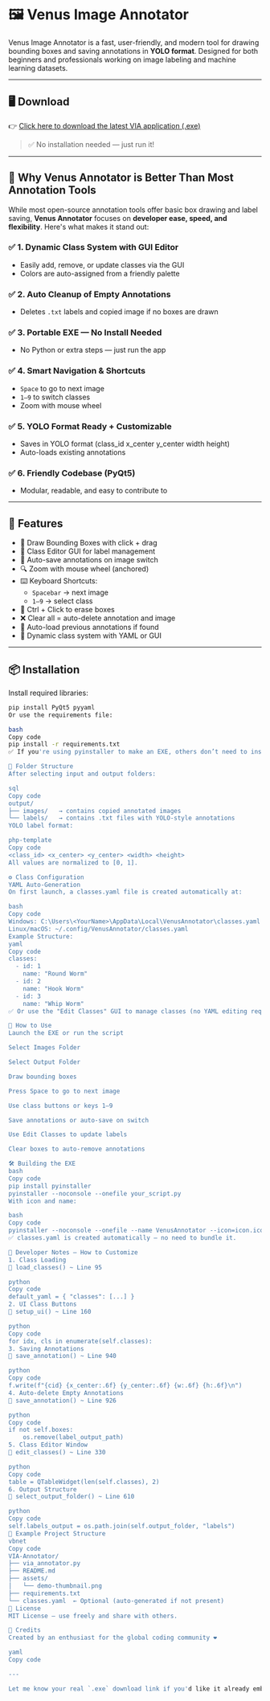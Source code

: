 # 🖼️ Venus Image Annotator

Venus Image Annotator is a fast, user-friendly, and modern tool for drawing bounding boxes and saving annotations in **YOLO format**. Designed for both beginners and professionals working on image labeling and machine learning datasets.

---

## 🖥️ Download

👉 [Click here to download the latest VIA application (.exe)](https://github.com/YourUsername/YourRepo/releases/download/v1.0.0/VIA.application)

> ✅ No installation needed — just run it!

---

## 💎 Why Venus Annotator is Better Than Most Annotation Tools

While most open-source annotation tools offer basic box drawing and label saving, **Venus Annotator** focuses on **developer ease, speed, and flexibility**. Here's what makes it stand out:

### ✅ 1. Dynamic Class System with GUI Editor
- Easily add, remove, or update classes via the GUI
- Colors are auto-assigned from a friendly palette

### ✅ 2. Auto Cleanup of Empty Annotations
- Deletes `.txt` labels and copied image if no boxes are drawn

### ✅ 3. Portable EXE — No Install Needed
- No Python or extra steps — just run the app

### ✅ 4. Smart Navigation & Shortcuts
- `Space` to go to next image
- `1–9` to switch classes
- Zoom with mouse wheel

### ✅ 5. YOLO Format Ready + Customizable
- Saves in YOLO format (class_id x_center y_center width height)
- Auto-loads existing annotations

### ✅ 6. Friendly Codebase (PyQt5)
- Modular, readable, and easy to contribute to

---

## 🚀 Features

- 🎯 Draw Bounding Boxes with click + drag  
- 🎨 Class Editor GUI for label management  
- 🔁 Auto-save annotations on image switch  
- 🔍 Zoom with mouse wheel (anchored)  
- ⌨️ Keyboard Shortcuts:  
  - `Spacebar` → next image  
  - `1–9` → select class  
- 🧽 Ctrl + Click to erase boxes  
- ❌ Clear all = auto-delete annotation and image  
- 🔄 Auto-load previous annotations if found  
- 🧠 Dynamic class system with YAML or GUI  

---

## 📦 Installation

Install required libraries:

```bash
pip install PyQt5 pyyaml
Or use the requirements file:

bash
Copy code
pip install -r requirements.txt
✅ If you're using pyinstaller to make an EXE, others don’t need to install these.

📁 Folder Structure
After selecting input and output folders:

sql
Copy code
output/
├── images/   → contains copied annotated images
└── labels/   → contains .txt files with YOLO-style annotations
YOLO label format:

php-template
Copy code
<class_id> <x_center> <y_center> <width> <height>
All values are normalized to [0, 1].

⚙️ Class Configuration
YAML Auto-Generation
On first launch, a classes.yaml file is created automatically at:

bash
Copy code
Windows: C:\Users\<YourName>\AppData\Local\VenusAnnotator\classes.yaml  
Linux/macOS: ~/.config/VenusAnnotator/classes.yaml
Example Structure:
yaml
Copy code
classes:
  - id: 1
    name: "Round Worm"
  - id: 2
    name: "Hook Worm"
  - id: 3
    name: "Whip Worm"
✅ Or use the "Edit Classes" GUI to manage classes (no YAML editing required).

🎥 How to Use
Launch the EXE or run the script

Select Images Folder

Select Output Folder

Draw bounding boxes

Press Space to go to next image

Use class buttons or keys 1–9

Save annotations or auto-save on switch

Use Edit Classes to update labels

Clear boxes to auto-remove annotations

🛠️ Building the EXE
bash
Copy code
pip install pyinstaller
pyinstaller --noconsole --onefile your_script.py
With icon and name:

bash
Copy code
pyinstaller --noconsole --onefile --name VenusAnnotator --icon=icon.ico your_script.py
✅ classes.yaml is created automatically — no need to bundle it.

🧾 Developer Notes – How to Customize
1. Class Loading
📍 load_classes() ~ Line 95

python
Copy code
default_yaml = { "classes": [...] }
2. UI Class Buttons
📍 setup_ui() ~ Line 160

python
Copy code
for idx, cls in enumerate(self.classes):
3. Saving Annotations
📍 save_annotation() ~ Line 940

python
Copy code
f.write(f"{cid} {x_center:.6f} {y_center:.6f} {w:.6f} {h:.6f}\n")
4. Auto-delete Empty Annotations
📍 save_annotation() ~ Line 926

python
Copy code
if not self.boxes:
    os.remove(label_output_path)
5. Class Editor Window
📍 edit_classes() ~ Line 330

python
Copy code
table = QTableWidget(len(self.classes), 2)
6. Output Structure
📍 select_output_folder() ~ Line 610

python
Copy code
self.labels_output = os.path.join(self.output_folder, "labels")
📁 Example Project Structure
vbnet
Copy code
VIA-Annotator/
├── via_annotator.py
├── README.md
├── assets/
│   └── demo-thumbnail.png
├── requirements.txt
└── classes.yaml  ← Optional (auto-generated if not present)
📃 License
MIT License — use freely and share with others.

🤝 Credits
Created by an enthusiast for the global coding community ❤️

yaml
Copy code

---

Let me know your real `.exe` download link if you'd like it already embedded!
